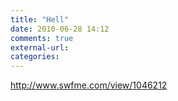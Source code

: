 ```yaml
---
title: "Hell"
date: 2010-06-28 14:12
comments: true
external-url:
categories:
---
```

<http://www.swfme.com/view/1046212>
